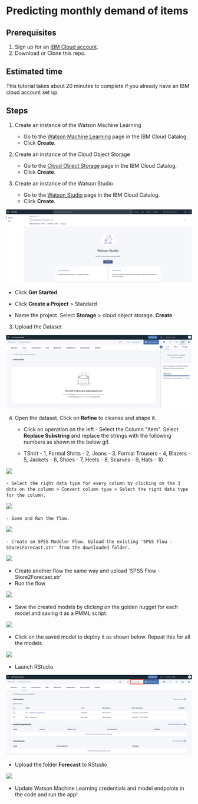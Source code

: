 # Predicting monthly demand of items

## Prerequisites

1. Sign up for an [IBM Cloud account](https://cloud.ibm.com/registration/).
2. Download or Clone this repo.

## Estimated time

This tutorial takes about 20 minutes to complete if you already have an IBM cloud account set up.

## Steps

1. Create an instance of the Watson Machine Learning
   - Go to the [Watson Machine Learning]( https://cloud.ibm.com/catalog/services/machine-learning) page in the IBM Cloud Catalog.
   - Click **Create**.
   
2. Create an instance of the Cloud Object Storage
   - Go to the [Cloud Object Storage](https://cloud.ibm.com/catalog/services/cloud-object-storage) page in the IBM Cloud Catalog.
   - Click **Create**.

4. Create an instance of the Watson Studio
   - Go to the [Watson Studio](https://cloud.ibm.com/catalog/services/watson-studio?bss_account=e366b6e4fb004c5eaccfbe7042b670a4) page in the IBM Cloud Catalog.
   - Click **Create**.

![](https://github.com/Abeer-Haroon/AI-Treasure-Hunt-With-Watson/blob/master/images/ath12.png)

   - Click **Get Started**.
 
   - Click **Create a Project** > Standard

   - Name the project. Select **Storage** > cloud object storage. **Create**
   
 3. Upload the Dataset

![](https://github.com/Abeer-Haroon/Predicting-monthly-demand-of-items/blob/master/images/upload.png)

4. Open the dataset. Click on **Refine** to cleanse and shape it. 

    - Click on operation on the left - Select the Column "Item". Select **Replace Substring** and replace the strings with the following numbers as shown in the below gif.

    - TShirt - 1, Formal Shirts - 2, Jeans - 3, Formal Trousers - 4, Blazers - 5, Jackets - 6, Shoes - 7, Heels - 8, Scarves - 9, Hats - 10

![](https://github.com/Abeer-Haroon/Predicting-monthly-demand-of-items/blob/master/images/1Data%20RefineryVideo1.gif)
 
    - Select the right data type for every column by clicking on the 3 dots on the column > Convert column type > Select the right data type for the column.
    
![](https://github.com/Abeer-Haroon/Predicting-monthly-demand-of-items/blob/master/images/2Data%20RefineryVideo2.gif)

    - Save and Run the flow.

![](https://github.com/Abeer-Haroon/Predicting-monthly-demand-of-items/blob/master/images/3Data%20RefineryVideo3.gif)

    - Create an SPSS Modeler Flow. Upload the existing 'SPSS Flow - Store1Forecast.str' from the downloaded folder.
    

![](https://github.com/Abeer-Haroon/Predicting-monthly-demand-of-items/blob/master/images/4SPSSFlow.gif)

   - Create another flow the same way and upload 'SPSS Flow - Store2Forecast.str'
   - Run the flow

![](https://github.com/Abeer-Haroon/Predicting-monthly-demand-of-items/blob/master/images/5SPSSFlow-run.gif)

   - Save the created models by clicking on the golden nugget for each model and saving it as a PMML script. 

![](https://github.com/Abeer-Haroon/Predicting-monthly-demand-of-items/blob/master/images/6SPSSFlow-savemodel.gif)

   - Click on the saved model to deploy it as shown below. Repeat this for all the models.

![](https://github.com/Abeer-Haroon/Predicting-monthly-demand-of-items/blob/master/images/7SPSSFlow-deploy.gif)

   - Launch RStudio

![](https://github.com/Abeer-Haroon/Predicting-monthly-demand-of-items/blob/master/images/8RStudio-launch.png)

   - Upload the folder **Forecast** to RStudio

![](https://github.com/Abeer-Haroon/Predicting-monthly-demand-of-items/blob/master/images/9RStudio-uploading.gif)

   - Update Watson Machine Learning credentials and model endpoints in the code and run the app!
